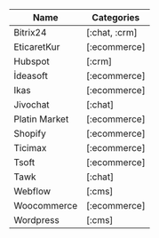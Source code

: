 | Name          | Categories   |
| ------------- | ------------ |
| Bitrix24      | [:chat, :crm]|
| EticaretKur   | [:ecommerce] |
| Hubspot       | [:crm]       |
| İdeasoft      | [:ecommerce] |
| Ikas          | [:ecommerce] |
| Jivochat      | [:chat]      |
| Platin Market | [:ecommerce] |
| Shopify       | [:ecommerce] |
| Ticimax       | [:ecommerce] |
| Tsoft         | [:ecommerce] |
| Tawk          | [:chat]      |
| Webflow       | [:cms]       |
| Woocommerce   | [:ecommerce] |
| Wordpress     | [:cms]       |
